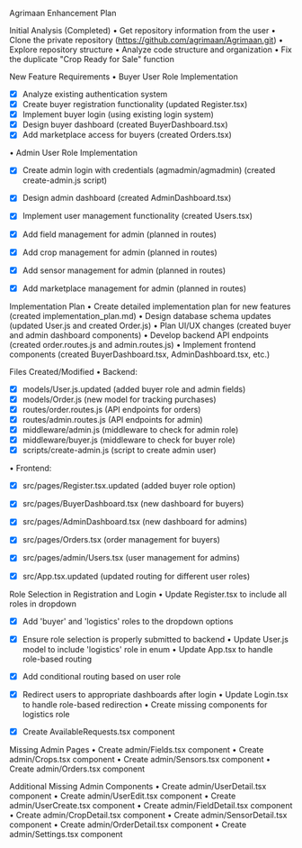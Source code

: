 Agrimaan Enhancement Plan

Initial Analysis (Completed)
• Get repository information from the user
• Clone the private repository (https://github.com/agrimaan/Agrimaan.git)
• Explore repository structure
• Analyze code structure and organization
• Fix the duplicate "Crop Ready for Sale" function


New Feature Requirements
• Buyer User Role Implementation
- [x] Analyze existing authentication system
- [x] Create buyer registration functionality (updated Register.tsx)
- [x] Implement buyer login (using existing login system)
- [x] Design buyer dashboard (created BuyerDashboard.tsx)
- [x] Add marketplace access for buyers (created Orders.tsx)

• Admin User Role Implementation
- [x] Create admin login with credentials (agmadmin/agmadmin) (created create-admin.js script)
- [x] Design admin dashboard (created AdminDashboard.tsx)
- [x] Implement user management functionality (created Users.tsx)
- [x] Add field management for admin (planned in routes)
- [x] Add crop management for admin (planned in routes)
- [x] Add sensor management for admin (planned in routes)
- [x] Add marketplace management for admin (planned in routes)


Implementation Plan
• Create detailed implementation plan for new features (created implementation_plan.md)
• Design database schema updates (updated User.js and created Order.js)
• Plan UI/UX changes (created buyer and admin dashboard components)
• Develop backend API endpoints (created order.routes.js and admin.routes.js)
• Implement frontend components (created BuyerDashboard.tsx, AdminDashboard.tsx, etc.)


Files Created/Modified
• Backend:
- [x] models/User.js.updated (added buyer role and admin fields)
- [x] models/Order.js (new model for tracking purchases)
- [x] routes/order.routes.js (API endpoints for orders)
- [x] routes/admin.routes.js (API endpoints for admin)
- [x] middleware/admin.js (middleware to check for admin role)
- [x] middleware/buyer.js (middleware to check for buyer role)
- [x] scripts/create-admin.js (script to create admin user)

• Frontend:
- [x] src/pages/Register.tsx.updated (added buyer role option)
- [x] src/pages/BuyerDashboard.tsx (new dashboard for buyers)
- [x] src/pages/AdminDashboard.tsx (new dashboard for admins)
- [x] src/pages/Orders.tsx (order management for buyers)
- [x] src/pages/admin/Users.tsx (user management for admins)
- [x] src/App.tsx.updated (updated routing for different user roles)


Role Selection in Registration and Login
• Update Register.tsx to include all roles in dropdown
- [x] Add 'buyer' and 'logistics' roles to the dropdown options
- [x] Ensure role selection is properly submitted to backend
• Update User.js model to include 'logistics' role in enum
• Update App.tsx to handle role-based routing
- [x] Add conditional routing based on user role
- [x] Redirect users to appropriate dashboards after login
• Update Login.tsx to handle role-based redirection
• Create missing components for logistics role
- [x] Create AvailableRequests.tsx component


Missing Admin Pages
• Create admin/Fields.tsx component
• Create admin/Crops.tsx component
• Create admin/Sensors.tsx component
• Create admin/Orders.tsx component


Additional Missing Admin Components
• Create admin/UserDetail.tsx component
• Create admin/UserEdit.tsx component
• Create admin/UserCreate.tsx component
• Create admin/FieldDetail.tsx component
• Create admin/CropDetail.tsx component
• Create admin/SensorDetail.tsx component
• Create admin/OrderDetail.tsx component
• Create admin/Settings.tsx component